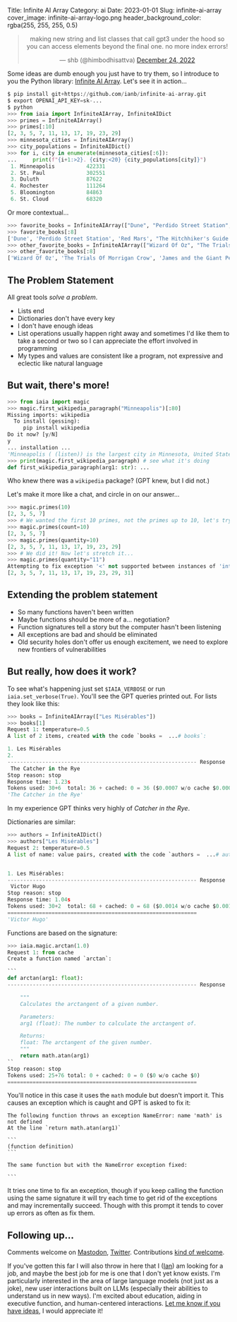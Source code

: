 Title: Infinite AI Array
Category: ai
Date: 2023-01-01
Slug: infinite-ai-array
cover_image: infinite-ai-array-logo.png
header_background_color: rgba(255, 255, 255, 0.5)

<center><blockquote class="twitter-tweet"><p lang="en" dir="ltr">making new string and list classes that call gpt3 under the hood so you can access elements beyond the final one. no more index errors!</p>&mdash; shb (@himbodhisattva) <a href="https://twitter.com/himbodhisattva/status/1606712418587267072?ref_src=twsrc%5Etfw">December 24, 2022</a></blockquote></center> <script async src="https://platform.twitter.com/widgets.js" charset="utf-8"></script>

Some ideas are dumb enough you just have to try them, so I introduce to you the Python library: [Infinite AI Array](https://github.com/ianb/infinite-ai-array). Let's see it in action...

```python
$ pip install git+https://github.com/ianb/infinite-ai-array.git
$ export OPENAI_API_KEY=sk-...
$ python
>>> from iaia import InfiniteAIArray, InfiniteAIDict
>>> primes = InfiniteAIArray()
>>> primes[:10]
[2, 3, 5, 7, 11, 13, 17, 19, 23, 29]
>>> minnesota_cities = InfiniteAIArray()
>>> city_populations = InfiniteAIDict()
>>> for i, city in enumerate(minnesota_cities[:6]):
...     print(f"{i+1:>2}. {city:<20} {city_populations[city]}")
 1. Minneapolis          422331
 2. St. Paul             302551
 3. Duluth               87622
 4. Rochester            111264
 5. Bloomington          84863
 6. St. Cloud            68320
```

Or more contextual...

```python
>>> favorite_books = InfiniteAIArray(["Dune", "Perdido Street Station", "Red Mars"])
>>> favorite_books[:8]
['Dune', 'Perdido Street Station', 'Red Mars', "The Hitchhiker's Guide to the Galaxy", '1984', 'The Lord of the Rings', "The Handmaid's Tale", 'The Martian Chronicles']
>>> other_favorite_books = InfiniteAIArray(["Wizard Of Oz", "The Trials Of Morrigan Crow", "James and the Giant Peach"])
>>> other_favorite_books[:8]
['Wizard Of Oz', 'The Trials Of Morrigan Crow', 'James and the Giant Peach', 'The Catcher in the Rye', 'The Lion, the Witch and the Wardrobe', 'The Hobbit', 'To Kill a Mockingbird', 'The Alchemist']
```

## The Problem Statement

All great tools _solve a problem_.

-   Lists end
-   Dictionaries don't have every key
-   I don't have enough ideas
-   List operations usually happen right away and sometimes I'd like them to take a second or two so I can appreciate the effort involved in programming
-   My types and values are consistent like a program, not expressive and eclectic like natural language

## But wait, there's more!

```python
>>> from iaia import magic
>>> magic.first_wikipedia_paragraph("Minneapolis")[:80]
Missing imports: wikipedia
  To install (gessing):
     pip install wikipedia
Do it now? [y/N]
y
... installation ...
'Minneapolis ( (listen)) is the largest city in Minnesota, United States, and the'
>>> print(magic.first_wikipedia_paragraph) # see what it's doing
def first_wikipedia_paragraph(arg1: str): ...
```

Who knew there was a `wikipedia` package? (GPT knew, but I did not.)

Let's make it more like a chat, and circle in on our answer...

```python
>>> magic.primes(10)
[2, 3, 5, 7]
>>> # We wanted the first 10 primes, not the primes up to 10, let's try...
>>> magic.primes(count=10)
[2, 3, 5, 7]
>>> magic.primes(quantity=10)
[2, 3, 5, 7, 11, 13, 17, 19, 23, 29]
>>> # We did it! Now let's stretch it...
>>> magic.primes(quantity="11")
Attempting to fix exception '<' not supported between instances of 'int' and 'str'...
[2, 3, 5, 7, 11, 13, 17, 19, 23, 29, 31]
```

## Extending the problem statement

-   So many functions haven't been written
-   Maybe functions should be more of a... negotiation?
-   Function signatures tell a story but the computer hasn't been listening
-   All exceptions are bad and should be eliminated
-   Old security holes don't offer us enough excitement, we need to explore new frontiers of vulnerabilities

## But really, how does it work?

To see what's happening just set `$IAIA_VERBOSE` or run `iaia.set_verbose(True)`. You'll see the GPT queries printed out. For lists they look like this:

```python
>>> books = InfiniteAIArray(["Les Misérables"])
>>> books[1]
Request 1: temperature=0.5
A list of 2 items, created with the code `books =  ...# books`:

1. Les Misérables
2.
------------------------------------------------------------ Response
 The Catcher in the Rye
Stop reason: stop
Response time: 1.23s
Tokens used: 30+6  total: 36 + cached: 0 = 36 ($0.0007 w/o cache $0.0007)
'The Catcher in the Rye'
```

In my experience GPT thinks very highly of _Catcher in the Rye_.

Dictionaries are similar:

```python
>>> authors = InfiniteAIDict()
>>> authors["Les Misérables"]
Request 2: temperature=0.5
A list of name: value pairs, created with the code `authors =  ...# authors`:


1. Les Misérables:
------------------------------------------------------------ Response
 Victor Hugo
Stop reason: stop
Response time: 1.04s
Tokens used: 30+2  total: 68 + cached: 0 = 68 ($0.0014 w/o cache $0.0014)
============================================================
'Victor Hugo'
```

Functions are based on the signature:

````python
>>> iaia.magic.arctan(1.0)
Request 1: from cache
Create a function named `arctan`:

```
def arctan(arg1: float):
------------------------------------------------------------ Response

    """
    Calculates the arctangent of a given number.

    Parameters:
    arg1 (float): The number to calculate the arctangent of.

    Returns:
    float: The arctangent of the given number.
    """
    return math.atan(arg1)
``
Stop reason: stop
Tokens used: 25+76 total: 0 + cached: 0 = 0 ($0 w/o cache $0)
============================================================
````

You'll notice in this case it uses the `math` module but doesn't import it. This causes an exception which is caught and GPT is asked to fix it:

````
The following function throws an exception NameError: name 'math' is not defined
At the line `return math.atan(arg1)`

```
(function definition)
```

The same function but with the NameError exception fixed:

```
````

It tries one time to fix an exception, though if you keep calling the function using the same signature it will try each time to get rid of the exceptions and may incrementally succeed. Though with this prompt it tends to cover up errors as often as fix them.

## Following up...

Comments welcome on [Mastodon](), [Twitter](). Contributions [kind of welcome](https://github.com/ianb/infinite-ai-array#contributing).

If you've gotten this far I will also throw in here that I ([Ian](https://ianbicking.org)) am looking for a job, and maybe the best job for me is one that I don't yet know exists. I'm particularly interested in the area of large language models (not just as a joke), new user interactions built on LLMs (especially their abilities to understand us in new ways). I'm excited about education, aiding in executive function, and human-centered interactions. [Let me know if you have ideas](mailto:ianbicking@gmail.com), I would appreciate it!
